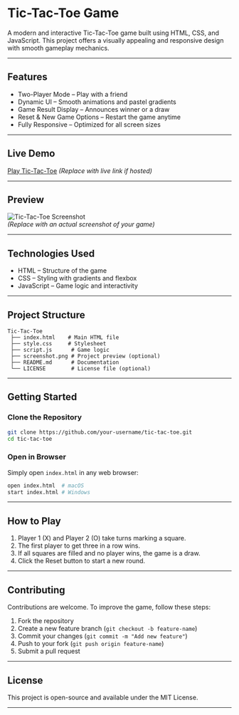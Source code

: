 # Tic-Tac-Toe Game

A modern and interactive Tic-Tac-Toe game built using HTML, CSS, and JavaScript. This project offers a visually appealing and responsive design with smooth gameplay mechanics.

---

## Features

- Two-Player Mode – Play with a friend  
- Dynamic UI – Smooth animations and pastel gradients  
- Game Result Display – Announces winner or a draw  
- Reset & New Game Options – Restart the game anytime  
- Fully Responsive – Optimized for all screen sizes  

---

## Live Demo

[Play Tic-Tac-Toe](#) *(Replace with live link if hosted)*  

---

## Preview  

![Tic-Tac-Toe Screenshot](screenshot.png)  
*(Replace with an actual screenshot of your game)*  

---

## Technologies Used

- HTML – Structure of the game  
- CSS – Styling with gradients and flexbox  
- JavaScript – Game logic and interactivity  

---

## Project Structure

```
Tic-Tac-Toe
 ├── index.html    # Main HTML file
 ├── style.css     # Stylesheet
 ├── script.js      # Game logic
 ├── screenshot.png # Project preview (optional)
 ├── README.md      # Documentation
 └── LICENSE        # License file (optional)
```

---

## Getting Started

### Clone the Repository

```bash
git clone https://github.com/your-username/tic-tac-toe.git
cd tic-tac-toe
```

### Open in Browser  

Simply open `index.html` in any web browser:

```bash
open index.html  # macOS
start index.html # Windows
```

---

## How to Play  

1. Player 1 (X) and Player 2 (O) take turns marking a square.  
2. The first player to get three in a row wins.  
3. If all squares are filled and no player wins, the game is a draw.  
4. Click the Reset button to start a new round.  

---

## Contributing  

Contributions are welcome. To improve the game, follow these steps:  

1. Fork the repository  
2. Create a new feature branch (`git checkout -b feature-name`)  
3. Commit your changes (`git commit -m "Add new feature"`)  
4. Push to your fork (`git push origin feature-name`)  
5. Submit a pull request  

---

## License  

This project is open-source and available under the MIT License.  

---
 
